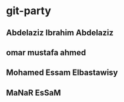 # git-party

## Abdelaziz Ibrahim Abdelaziz 
## omar mustafa ahmed
## Mohamed Essam Elbastawisy
## MaNaR EsSaM 